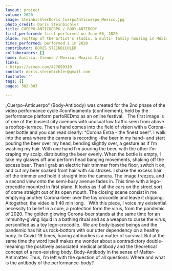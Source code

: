 ```yaml
---
layout: project
volume: 2020
image: SteinbichlerDoris_CuerpoAnticuerpo_Mexico.jpg
photo_credit: Doris Steinbichler
title: CUERPO-ANTICUERPO / BODY-ANTIBODY
first_performed: first performed on June 06, 2020
place: rooftop of the artist's studio, a multi- family housing in México City
times_performed: performed 1 in 2020
contributor: DORIS STEINBICHLER
collaborators: []
home: Austria, Vienna / Mexico, Mexico City
links:
- https://vimeo.com/427099310
contact: doris.steinbichler@gmail.com
footnote: ''
tags: []
pages: 302-303

---
```


„Cuerpo-Anticuerpo“ (Body-Antibody) was created for the 2nd phase of the video performance cycle #confinamento (confinement), held by the performance platform perfoREDmx as an online festival.
 
The first image is of one of the busiest city avenues with unusual low traffic seen from above a rooftop-terrace. Then a hand comes into the field of vision with a Corona-beer bottle and you can read clearly: “Corona Extra - the finest beer”. I walk into the area where the camera is recording -the beer in my hand- and start pouring the beer over my head, bending slightly over, a gesture as if I’m washing my hair. With one hand I’m pouring the beer, with the other I’m craping my scalp, distributing the beer evenly. When the bottle is empty, I take my glasses off and perform head banging movements, shaking off the excess beer. Then I grab an electric hair trimmer from the floor, switch it on, and cut my beer soaked front hair with six strokes. I shake the excess hair off the trimmer and hold it straight into the camera. The image freezes, and a second view onto the semi-busy avenue fades in. This time with a lego-crocodile mounted in first plane. It looks as if all the cars on the street sort of come straight out of its open mouth. The closing scene consist in me emptying another Corona-beer over the toy crocodile and leave it dripping. Altogether, the video is 1:40 min long.
 
With this piece, I voice my existential necessity to belief in a cure, a protection form the virus, from the pandemic of 2020. The golden glowing Corona-beer stands at the same time for an immunity-giving liquid in a bathing ritual and as a weapon to curse the virus, personified as a toy lego-crocodile. 
We are body-based beings and the pandemic has hit us rock-bottom with our utter dependency on a healthy body. In Covid-19 times, having antibodies is a matter of survival. But at the same time the word itself makes me wonder about a contradictory double-meaning: the positively associated medical antibody and the theoretical concept of a non-existing body. Body-Antibody in the sense of Matter-Antimatter. Thus, I’m left with the question of all questions: Where and what is the antibody of the performance-body?
